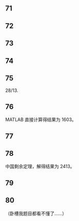 ## 71

## 72

## 73

## 74

## 75

$28/13$. 

## 76

MATLAB 直接计算得结果为 1603。

## 77

## 78

中国剩余定理，解得结果为 2413。

## 79

## 80

（卧槽我题目都看不懂了……）